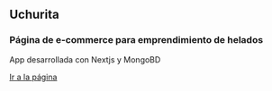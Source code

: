 ## Uchurita
### Página de e-commerce para emprendimiento de helados
App desarrollada con Nextjs y MongoBD

[Ir a la página](https://uchurita.vercel.app "Ir a la pagina")